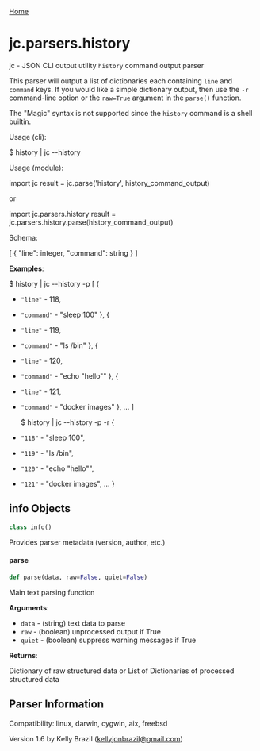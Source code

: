 [Home](https://kellyjonbrazil.github.io/jc/)
<a id="jc.parsers.history"></a>

# jc.parsers.history

jc - JSON CLI output utility `history` command output parser

This parser will output a list of dictionaries each containing `line` and
`command` keys. If you would like a simple dictionary output, then use the
`-r` command-line option or the `raw=True` argument in the `parse()`
function.

The "Magic" syntax is not supported since the `history` command is a shell
builtin.

Usage (cli):

$ history | jc --history

Usage (module):

import jc
result = jc.parse('history', history_command_output)

or

import jc.parsers.history
result = jc.parsers.history.parse(history_command_output)

Schema:

[
{
"line":     integer,
"command":  string
}
]

**Examples**:

  
  $ history | jc --history -p
  [
  {
- `"line"` - 118,
- `"command"` - "sleep 100"
  },
  {
- `"line"` - 119,
- `"command"` - "ls /bin"
  },
  {
- `"line"` - 120,
- `"command"` - "echo \"hello\""
  },
  {
- `"line"` - 121,
- `"command"` - "docker images"
  },
  ...
  ]
  
  $ history | jc --history -p -r
  {
- `"118"` - "sleep 100",
- `"119"` - "ls /bin",
- `"120"` - "echo \"hello\"",
- `"121"` - "docker images",
  ...
  }

<a id="jc.parsers.history.info"></a>

## info Objects

```python
class info()
```

Provides parser metadata (version, author, etc.)

<a id="jc.parsers.history.parse"></a>

#### parse

```python
def parse(data, raw=False, quiet=False)
```

Main text parsing function

**Arguments**:

  
- `data` - (string)  text data to parse
- `raw` - (boolean) unprocessed output if True
- `quiet` - (boolean) suppress warning messages if True
  

**Returns**:

  
  Dictionary of raw structured data or
  List of Dictionaries of processed structured data

## Parser Information
Compatibility:  linux, darwin, cygwin, aix, freebsd

Version 1.6 by Kelly Brazil (kellyjonbrazil@gmail.com)
